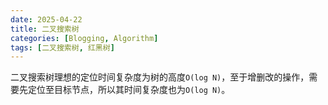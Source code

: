 ```yaml
---
date: 2025-04-22
title: 二叉搜索树
categories: [Blogging, Algorithm]
tags: [二叉搜索树, 红黑树]
---
```


二叉搜索树理想的定位时间复杂度为树的高度`O(log N)`，至于增删改的操作，需要先定位至目标节点，所以其时间复杂度也为`O(log N)`。

